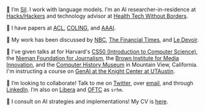 👋 I’m [Sil](https://srhm.ca/). I work with language models. I’m an AI researcher-in-residence at [Hacks/Hackers](https://www.hackshackers.com/) and technology advisor at [Health Tech Without Borders](https://www.htwb.org/).

📝 I have papers at [ACL](https://aclanthology.org/2023.wnu-1.15/), [COLING](https://aclanthology.org/2022.latechclfl-1.11/), and [AAAI](https://creativeai-ws.github.io/#accepted). 

📰 My work has been discussed by [NBC](https://www.nbcnews.com/tech/chatgpt-can-generate-essay-generate-rcna60362), [The Financial Times](sil@srhm.ca), and [Le Devoir](https://www.ledevoir.com/culture/medias/774857/intelligence-artificielle-quelle-objectivite). 

📢 I've given talks at for Harvard's [CS50 (Introduction to Computer Science)](https://www.youtube.com/watch?v=vw-KWfKwvTQ), the [Nieman Foundation for Journalism](https://nieman.harvard.edu/), the [Brown Institute for Media Innovation](https://brown.columbia.edu/), and the [Computer History Museum](https://computerhistory.org/) in Mountain View, California. I'm instructing a course on [GenAI at the Knight Center at UTAustin](https://journalismcourses.org/course/how-to-use-chatgpt-and-other-generative-ai-tools-in-your-newsrooms/).

👥 I’m looking to collaborate! Talk to me on [Twitter](https://twitter.com/srhm_ca), over [email](sil@srhm.ca), and through [LinkedIn](https://www.linkedin.com/in/srhm). I’m also on [Libera](https://libera.chat/) and [OFTC](https://oftc.net/) as `srhm`. 

🚨 I consult on AI strategies and implementations! My CV is [here](https://srhm.ca/Hamilton_CV_Public.pdf).
